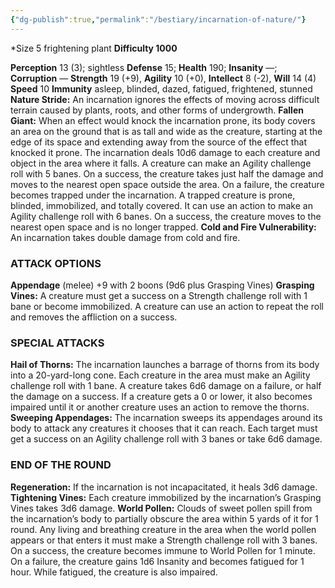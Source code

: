 ```yaml
---
{"dg-publish":true,"permalink":"/bestiary/incarnation-of-nature/"}
---
```


*Size 5 frightening plant
**Difficulty 1000**

**Perception** 13 (3); sightless 
**Defense** 15; **Health** 190; **Insanity** —; **Corruption** — 
**Strength** 19 (+9), **Agility** 10 (+0), **Intellect** 8 (-2), **Will** 14 (4) 
**Speed** 10
**Immunity** asleep, blinded, dazed, fatigued, frightened, stunned
**Nature Stride:** An incarnation ignores the effects of moving across difficult terrain caused by plants, roots, and other forms of undergrowth.
**Fallen Giant:** When an effect would knock the incarnation prone, its body covers an area on the ground that is as tall and wide as the creature, starting at the edge of its space and extending away from the source of the effect that knocked it prone. The incarnation deals 10d6 damage to each creature and object in the area where it falls. A creature can make an Agility challenge roll with 5 banes. On a success, the creature takes just half the damage and moves to the nearest open space outside the area. On a failure, the creature becomes trapped under the incarnation.
A trapped creature is prone, blinded, immobilized, and totally covered. It can use an action to make an Agility challenge roll with 6 banes. On a success, the creature moves to the nearest open space and is no longer trapped.
**Cold and Fire Vulnerability:** An incarnation takes double damage from cold and fire.
### ATTACK OPTIONS
**Appendage** (melee) +9 with 2 boons (9d6 plus Grasping Vines)
**Grasping Vines:** A creature must get a success on a Strength challenge roll with 1 bane or become immobilized. A creature can use an action to repeat the roll and removes the affliction on a success.
### SPECIAL ATTACKS
**Hail of Thorns:** The incarnation launches a barrage of thorns from its body into a 20-yard-long cone. Each creature in the area must make an Agility challenge roll with 1 bane. A creature takes 6d6 damage on a failure, or half the damage on a success. If a creature gets a 0 or lower, it also becomes impaired until it or another creature uses an action to remove the thorns.
**Sweeping Appendages:** The incarnation sweeps its appendages around its body to attack any creatures it chooses that it can reach. Each target must get a success on an Agility challenge roll with 3 banes or take 6d6 damage.
### END OF THE ROUND
**Regeneration:** If the incarnation is not incapacitated, it heals 3d6 damage.
**Tightening Vines:** Each creature immobilized by the incarnation’s Grasping Vines takes 3d6 damage.
**World Pollen:** Clouds of sweet pollen spill from the incarnation’s body to partially obscure the area within 5 yards of it for 1 round. Any living and breathing creature in the area when the world pollen appears or that enters it must make a Strength challenge roll with 3 banes. On a success, the creature becomes immune to World Pollen for 1 minute. On a failure, the creature gains 1d6 Insanity and becomes fatigued for 1 hour. While fatigued, the creature is also impaired.
